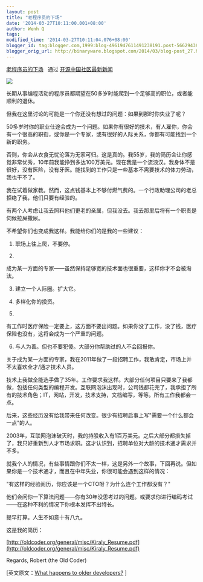 ```yaml
---
layout: post
title: "老程序员的下场"
date: '2014-03-27T10:11:00.001+08:00'
author: Wenh Q
tags:
modified_time: '2014-03-27T10:11:04.076+08:00'
blogger_id: tag:blogger.com,1999:blog-4961947611491238191.post-5662943652310481587
blogger_orig_url: http://binaryware.blogspot.com/2014/03/blog-post_27.html
---
```

[老程序员的下场](http://www.oschina.net/news/50110/what-happens-to-older-developers) 
 通过 [开源中国社区最新新闻](http://www.oschina.net/?from=rss)


![](https://images-blogger-opensocial.googleusercontent.com/gadgets/proxy?url=http%3A%2F%2Fstatic.oschina.net%2Fuploads%2Fspace%2F2014%2F0327%2F074233_Klbe_12.jpg&container=blogger&gadget=a&rewriteMime=image%2F*)

长期从事编程活动的程序员都期望在50多岁时能爬到一个足够高的职位，或者能顺利的退休。

但我在这里讨论的可能是一个你还没有想过的问题：如果到那时你失业了呢？

50多岁时你的职业仕途会成为一个问题。如果你有很好的技术，有人雇你，你会有一个很高的职衔，或你是一个专家，或有很好的人际关系，你都有可能找到一个新的职务。

否则，你会从衣食无忧沦落为无家可归。这是真的。我55岁，我的简历会让你感觉非常优秀，10年前我能挣到多达100万美元。现在我是一个流浪汉。我身体不是很好，没有医险，没有牙医。能找到的工作只是一些基本不需要技术的体力劳动，我也干不了。

我在试着做家教。然而，这点钱基本上不够付燃气费的。一个行政助理公司的老总拒绝了我，他们只要有经验的。

有两个人考虑让我去照料他们更老的亲属，但我没去。我去那里后将有一个职责是伺候拉屎撒尿。

不希望你们也变成我这样。我能给你们的是我的一些建议：

1. 职场上往上爬，不要停。

2.
成为某一方面的专家——虽然保持足够宽的技术面也很重要，这样你才不会被淘汰。

3. 建立一个人际圈。扩大它。

4. 多样化你的投资。

5.
有工作时医疗保险一定要上，这方面不要出问题。如果你没了工作，没了钱，医疗保险也没有，这将会成为一个严重的问题。

6. 与人为善。但也不要犯傻。大部分你帮助过的人不会回报你。

关于成为某一方面的专家，我在2011年做了一段招聘工作，我敢肯定，市场上并不太喜欢全才/通才技术人员。

技术上我做全能选手做了35年。工作要求我这样。大部分任何项目只要来了我都做，包括任何类型的编程开发。互联网泡沫出现时，公司钱都花完了，我承担了所有的技术角色；IT，网站，开发，技术支持，文档编写，等等。所有工作我都会一点。

后来，这些经历没有给我带来任何改变。很少有招聘启事上写"需要一个什么都会一点"的人。

2003年，互联网泡沫破灭时，我的持股收入有1百万美元。之后大部分都损失掉了，我只好重新到人才市场求职。这才认识到，招聘单位对大龄的技术通才需求并不多。

就我个人的情况，有些事情跟你们不太一样，这是另外一个故事，下回再说。但如果你是一个技术通才，而且在中年失业，你很可能会遇到这样的情况：


"有这样的经验阅历，你应该是一个CTO呀？为什么连个工作都没有？"



他们会问你一下算法问题——你有30年没思考过的问题。或要求你进行编码考试——在这种不利的情况下你根本发挥不出特长。

提早打算。人生不如意十有八九。

这是我的简历：

[http://oldcoder.org/general/misc/Kiraly_Resume.pdf](http://oldcoder.org/general/misc/Kiraly_Resume.pdf)

Regards, Robert (the Old Coder)

[英文原文：[What happens to older
developers?](http://christfollower.me/#D140313ADVICE) ]
